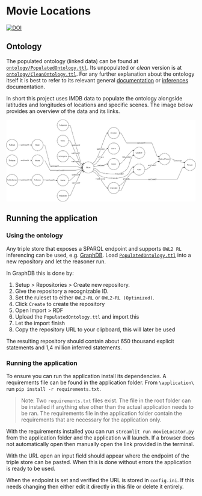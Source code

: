 # Movie Locations

[![DOI](https://zenodo.org/badge/DOI/10.5281/zenodo.4126948.svg)](https://doi.org/10.5281/zenodo.4126948)

## Ontology

The populated ontology (linked data) can be found at [`ontology/PopulatedOntology.ttl`](ontology/PopulatedOntology.ttl). Its unpopulated or *clean* version is at [`ontology/CleanOntology.ttl`](ontology/CleanOntology.ttl). For any further explanation about the ontology itself it is best to refer to its relevant general [documentation](ontology/README.md) or [inferences](ontology/INFERENCES.md) documentation.

In short this project uses IMDB data to populate the ontology alongside latitudes and longitudes of locations and specific scenes. The image below provides an overview of the data and its links.

![Overview](ontology/images/overview.png)

## Running the application

### Using the ontology

Any triple store that exposes a SPARQL endpoint and supports `OWL2 RL` inferencing can be used, e.g. [GraphDB](https://graphdb.ontotext.com/). Load [`PopulatedOntology.ttl`](ontology/PopulatedOntology.ttl) into a new repository and let the reasoner run.

In GraphDB this is done by:
1. Setup > Repositories > Create new repository.
2. Give the repository a recognizable ID.
3. Set the ruleset to either `OWL2-RL` or `OWL2-RL (Optimized)`.
4. Click `Create` to create the repository
5. Open Import > RDF
6. Upload the `PopulatedOntology.ttl` and import this
7. Let the import finish
8. Copy the repository URL to your clipboard, this will later be used

The resulting repository should contain about 650 thousand explicit statements and 1,4 million inferred statements.

### Running the application

To ensure you can run the application install its dependencies. A requirements file can be found in the application folder. From `\application\` run `pip install -r requirements.txt`.

> Note: Two `requirements.txt` files exist. The file in the root folder can be installed if anything else other than the actual application needs to be ran. The requirements file in the application folder contain the requirements that are necessary for the application only.

With the requirements installed you can run `streamlit run movieLocator.py` from the application folder and the application will launch. If a browser does not automatically open then manually open the link provided in the terminal.

With the URL open an input field should appear where the endpoint of the triple store can be pasted. When this is done without errors the application is ready to be used.

When the endpoint is set and verified the URL is stored in `config.ini`. If this needs changing then either edit it directly in this file or delete it entirely.